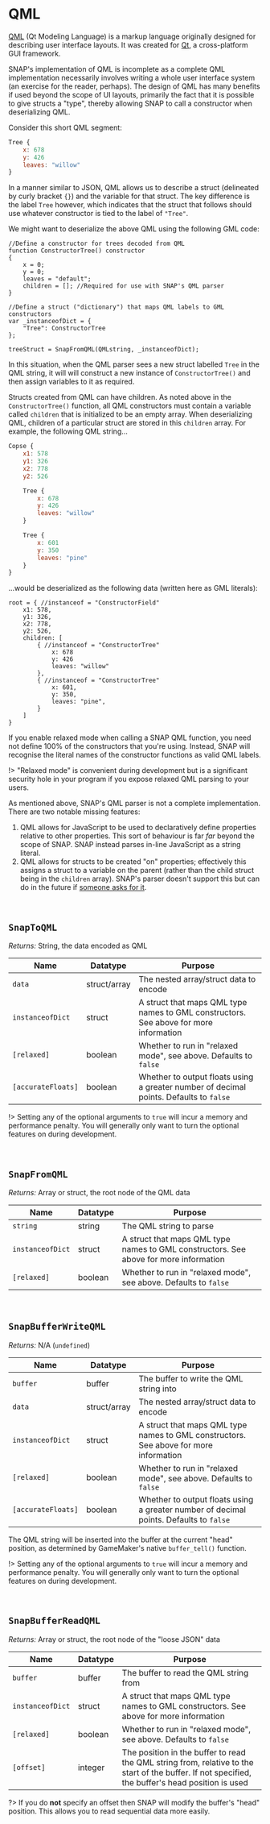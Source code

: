 # QML

[QML](https://en.wikipedia.org/wiki/QML) (Qt Modeling Language) is a markup language originally designed for describing user interface layouts. It was created for [Qt](https://en.wikipedia.org/wiki/Qt_(software)), a cross-platform GUI framework.

SNAP's implementation of QML is incomplete as a complete QML implementation necessarily involves writing a whole user interface system (an exercise for the reader, perhaps). The design of QML has many benefits if used beyond the scope of UI layouts, primarily the fact that it is possible to give structs a "type", thereby allowing SNAP to call a constructor when deserializing QML.

Consider this short QML segment:
```qml
Tree {
	x: 678
	y: 426
	leaves: "willow"
}
```

In a manner similar to JSON, QML allows us to describe a struct (delineated by curly bracket `{}`) and the variable for that struct. The key difference is the label `Tree` however, which indicates that the struct that follows should use whatever constructor is tied to the label of `"Tree"`.

We might want to deserialize the above QML using the following GML code:
```gml
//Define a constructor for trees decoded from QML
function ConstructorTree() constructor
{
	x = 0;
	y = 0;
	leaves = "default";
	children = []; //Required for use with SNAP's QML parser
}

//Define a struct ("dictionary") that maps QML labels to GML constructors
var _instanceofDict = {
	"Tree": ConstructorTree
};

treeStruct = SnapFromQML(QMLstring, _instanceofDict);
```

In this situation, when the QML parser sees a new struct labelled `Tree` in the QML string, it will will construct a new instance of `ConstructorTree()` and then assign variables to it as required.

Structs created from QML can have children. As noted above in the `ConstructorTree()` function, all QML constructors must contain a variable called `children` that is initialized to be an empty array. When deserializing QML, children of a particular struct are stored in this `children` array. For example, the following QML string...
```qml
Copse {
	x1: 578
	y1: 326
	x2: 778
	y2: 526

	Tree {
		x: 678
		y: 426
		leaves: "willow"
	}

	Tree {
		x: 601
		y: 350
		leaves: "pine"
	}
}
```

...would be deserialized as the following data (written here as GML literals):

```gml
root = { //instanceof = "ConstructorField"
	x1: 578,
	y1: 326,
	x2: 778,
	y2: 526,
	children: [
		{ //instanceof = "ConstructorTree"
			x: 678
			y: 426
			leaves: "willow"
		},
		{ //instanceof = "ConstructorTree"
			x: 601,
			y: 350,
			leaves: "pine",
		}
	]
}
```

If you enable relaxed mode when calling a SNAP QML function, you need not define 100% of the constructors that you're using. Instead, SNAP will recognise the literal names of the constructor functions as valid QML labels.

!> "Relaxed mode" is convenient during development but is a significant security hole in your program if you expose relaxed QML parsing to your users.

As mentioned above, SNAP's QML parser is not a complete implementation. There are two notable missing features:

1. QML allows for JavaScript to be used to declaratively define properties relative to other properties. This sort of behaviour is far *far* beyond the scope of SNAP. SNAP instead parses in-line JavaScript as a string literal.
2. QML allows for structs to be created "on" properties; effectively this assigns a struct to a variable on the parent (rather than the child struct being in the `children` array). SNAP's parser doesn't support this but can do in the future if [someone asks for it](https://github.com/JujuAdams/SNAP/issues).

&nbsp;

## `SnapToQML`

*Returns:* String, the data encoded as QML

|Name                  |Datatype    |Purpose                                                                               |
|----------------------|------------|--------------------------------------------------------------------------------------|
|`data`                |struct/array|The nested array/struct data to encode                                                |
|`instanceofDict`      |struct      |A struct that maps QML type names to GML constructors. See above for more information |
|`[relaxed]`           |boolean     |Whether to run in "relaxed mode", see above. Defaults to `false`                      |
|`[accurateFloats]`    |boolean     |Whether to output floats using a greater number of decimal points. Defaults to `false`|

!> Setting any of the optional arguments to `true` will incur a memory and performance penalty. You will generally only want to turn the optional features on during development.

&nbsp;

## `SnapFromQML`

*Returns:* Array or struct, the root node of the QML data

|Name            |Datatype|Purpose                                                                              |
|----------------|--------|-------------------------------------------------------------------------------------|
|`string`        |string  |The QML string to parse                                                              |
|`instanceofDict`|struct  |A struct that maps QML type names to GML constructors. See above for more information|
|`[relaxed]`     |boolean |Whether to run in "relaxed mode", see above. Defaults to `false`                     |

&nbsp;

## `SnapBufferWriteQML`

*Returns:* N/A (`undefined`)

|Name              |Datatype    |Purpose                                                                               |
|------------------|------------|--------------------------------------------------------------------------------------|
|`buffer`          |buffer      |The buffer to write the QML string into                                               |
|`data`            |struct/array|The nested array/struct data to encode                                                |
|`instanceofDict`  |struct      |A struct that maps QML type names to GML constructors. See above for more information |
|`[relaxed]`       |boolean     |Whether to run in "relaxed mode", see above. Defaults to `false`                      |
|`[accurateFloats]`|boolean     |Whether to output floats using a greater number of decimal points. Defaults to `false`|

The QML string will be inserted into the buffer at the current "head" position, as determined by GameMaker's native `buffer_tell()` function.

!> Setting any of the optional arguments to `true` will incur a memory and performance penalty. You will generally only want to turn the optional features on during development.

&nbsp;

## `SnapBufferReadQML`

*Returns:* Array or struct, the root node of the "loose JSON" data

|Name            |Datatype|Purpose                                                                                                                                          |
|----------------|--------|-------------------------------------------------------------------------------------------------------------------------------------------------|
|`buffer`        |buffer  |The buffer to read the QML string from                                                                                                           |
|`instanceofDict`|struct  |A struct that maps QML type names to GML constructors. See above for more information                                                            |
|`[relaxed]`     |boolean |Whether to run in "relaxed mode", see above. Defaults to `false`                                                                                 |
|`[offset]`      |integer |The position in the buffer to read the QML string from, relative to the start of the buffer. If not specified, the buffer's head position is used|

?> If you do **not** specify an offset then SNAP will modify the buffer's "head" position. This allows you to read sequential data more easily.
